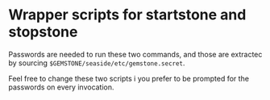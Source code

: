 # Wrapper scripts for startstone and stopstone

Passwords are needed to run these two commands, and those are extractec by sourcing `$GEMSTONE/seaside/etc/gemstone.secret`.

Feel free to change these two scripts i you prefer to be prompted for the passwords on every invocation.
